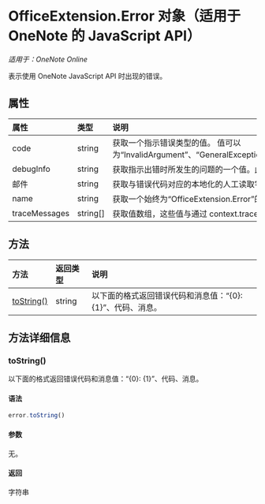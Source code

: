 ﻿# OfficeExtension.Error 对象（适用于 OneNote 的 JavaScript API）

_适用于：OneNote Online_


表示使用 OneNote JavaScript API 时出现的错误。

## 属性
| 属性     | 类型   |说明
|:---------------|:--------|:----------|
|code|string|获取一个指示错误类型的值。 值可以为“InvalidArgument”、“GeneralException”、“ItemNotFound”或“UnsupportedOperationForObjectType”。 |
|debugInfo|string|获取指示出错时所发生的问题的一个值。此值仅在开发/调试过程中使用。  |
|邮件 |string| 获取与错误代码对应的本地化的人工读取字符串。|
|name |string| 获取一个始终为“OfficeExtension.Error”的值。 |
|traceMessages |string[]| 获取值数组，这些值与通过 context.trace(); 设置的检测消息对应 |

## 方法

| 方法           | 返回类型    |说明|
|:---------------|:--------|:----------|
|[toString()](#tostring)|string|以下面的格式返回错误代码和消息值：“{0}: {1}”、代码、消息。|

## 方法详细信息

### toString()
以下面的格式返回错误代码和消息值：“{0}: {1}”、代码、消息。

#### 语法
```js
error.toString()
```

#### 参数
无。

#### 返回
字符串
